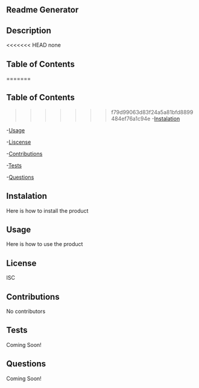 ## Readme Generator

## Description

<<<<<<< HEAD
  none
## Table of Contents
=======
 ## Table of Contents 
>>>>>>> f79d99063d83f24a5a81bfd8899484ef76a1c94e
-[Instalation](#instalation)

-[Usage](#usage)

-[Liscense](#liscense)

-[Contributions](#contributions)

-[Tests](#tests)

-[Questions](#questions)

## Instalation 
Here is how to install the product

## Usage 
Here is how to use the product

## License 

  ISC
## Contributions
 No contributors

## Tests
 Coming Soon!

## Questions
 Coming Soon!